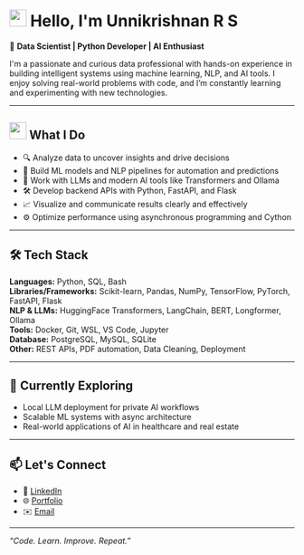 # <img width="30px" src="https://media.tenor.com/images/30169e4a670daf12443df7d2dd140176/tenor.gif" /> Hello, I'm Unnikrishnan R S

🎯 **Data Scientist | Python Developer | AI Enthusiast**

I'm a passionate and curious data professional with hands-on experience in building intelligent systems using machine learning, NLP, and AI tools. I enjoy solving real-world problems with code, and I’m constantly learning and experimenting with new technologies.

---

## <img src="https://media.tenor.com/NOYF3f82b_gAAAAC/programmer.gif" width="30px" /> What I Do

- 🔍 Analyze data to uncover insights and drive decisions  
- 🤖 Build ML models and NLP pipelines for automation and predictions  
- 🧠 Work with LLMs and modern AI tools like Transformers and Ollama  
- 🛠️ Develop backend APIs with Python, FastAPI, and Flask  
- 📈 Visualize and communicate results clearly and effectively  
- ⚙️ Optimize performance using asynchronous programming and Cython

---

## 🛠️ Tech Stack

**Languages:** Python, SQL, Bash  
**Libraries/Frameworks:** Scikit-learn, Pandas, NumPy, TensorFlow, PyTorch, FastAPI, Flask  
**NLP & LLMs:** HuggingFace Transformers, LangChain, BERT, Longformer, Ollama  
**Tools:** Docker, Git, WSL, VS Code, Jupyter  
**Database:** PostgreSQL, MySQL, SQLite  
**Other:** REST APIs, PDF automation, Data Cleaning, Deployment

---

## 🌱 Currently Exploring

- Local LLM deployment for private AI workflows  
- Scalable ML systems with async architecture  
- Real-world applications of AI in healthcare and real estate

---

## 📫 Let's Connect

- 💼 [LinkedIn](https://www.linkedin.com/in/unni-krishnan-rs/)  
- 🌐 [Portfolio](https://github.com/unni-krish/portfolio)  
- ✉️ [Email](rs.unnikris@gmail.com)  

---

_“Code. Learn. Improve. Repeat.”_

